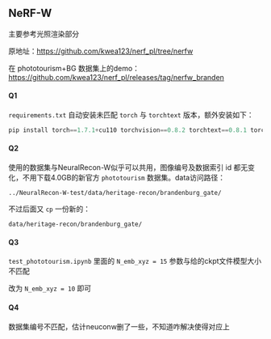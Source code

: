 

## NeRF-W

主要参考光照渲染部分

原地址：https://github.com/kwea123/nerf_pl/tree/nerfw

在 phototourism+BG 数据集上的demo：https://github.com/kwea123/nerf_pl/releases/tag/nerfw_branden



#### Q1

`requirements.txt` 自动安装未匹配 `torch` 与 `torchtext` 版本，额外安装如下：

```python
pip install torch==1.7.1+cu110 torchvision==0.8.2 torchtext==0.8.1 torchaudio==0.7.2 -f https://download.pytorch.org/whl/torch_stable.html
```



#### Q2

使用的数据集与NeuralRecon-W似乎可以共用，图像编号及数据索引 id 都无变化，不用下载4.0GB的新官方 `phototourism` 数据集。data访问路径：

```
../NeuralRecon-W-test/data/heritage-recon/brandenburg_gate/
```

不过后面又 `cp` 一份新的：

```
data/heritage-recon/brandenburg_gate/
```



#### Q3

`test_phototourism.ipynb` 里面的 `N_emb_xyz = 15` 参数与给的ckpt文件模型大小不匹配

改为 `N_emb_xyz = 10` 即可



#### Q4

数据集编号不匹配，估计neuconw删了一些，不知道咋解决使得对应上